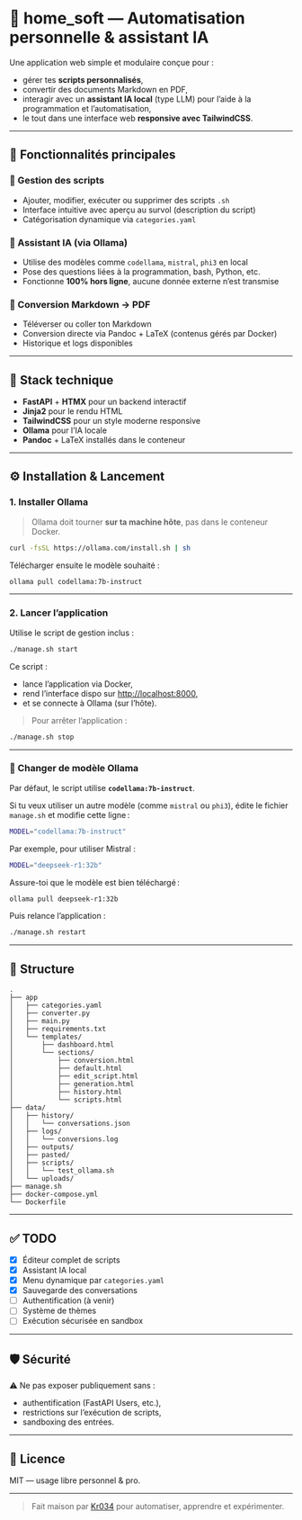 # 🧠 home_soft — Automatisation personnelle & assistant IA

Une application web simple et modulaire conçue pour :
- gérer tes **scripts personnalisés**,
- convertir des documents Markdown en PDF,
- interagir avec un **assistant IA local** (type LLM) pour l’aide à la programmation et l’automatisation,
- le tout dans une interface web **responsive avec TailwindCSS**.

---

## 🚀 Fonctionnalités principales

### 🔧 Gestion des scripts
- Ajouter, modifier, exécuter ou supprimer des scripts `.sh`
- Interface intuitive avec aperçu au survol (description du script)
- Catégorisation dynamique via `categories.yaml`

### 🧠 Assistant IA (via Ollama)
- Utilise des modèles comme `codellama`, `mistral`, `phi3` en local
- Pose des questions liées à la programmation, bash, Python, etc.
- Fonctionne **100% hors ligne**, aucune donnée externe n’est transmise

### 📄 Conversion Markdown → PDF
- Téléverser ou coller ton Markdown
- Conversion directe via Pandoc + LaTeX (contenus gérés par Docker)
- Historique et logs disponibles

---

## 🧰 Stack technique

- **FastAPI** + **HTMX** pour un backend interactif
- **Jinja2** pour le rendu HTML
- **TailwindCSS** pour un style moderne responsive
- **Ollama** pour l’IA locale
- **Pandoc** + LaTeX installés dans le conteneur

---

## ⚙️ Installation & Lancement

### 1. Installer Ollama

> Ollama doit tourner **sur ta machine hôte**, pas dans le conteneur Docker.

```bash
curl -fsSL https://ollama.com/install.sh | sh
````

Télécharger ensuite le modèle souhaité :

```bash
ollama pull codellama:7b-instruct
```

---

### 2. Lancer l’application

Utilise le script de gestion inclus :

```bash
./manage.sh start
```

Ce script :

* lance l’application via Docker,
* rend l’interface dispo sur [http://localhost:8000](http://localhost:8000),
* et se connecte à Ollama (sur l’hôte).

> Pour arrêter l’application :

```bash
./manage.sh stop
```
---

### 🔁 Changer de modèle Ollama

Par défaut, le script utilise **`codellama:7b-instruct`**.

Si tu veux utiliser un autre modèle (comme `mistral` ou `phi3`), édite le fichier `manage.sh` et modifie cette ligne :

```bash
MODEL="codellama:7b-instruct"
```

Par exemple, pour utiliser Mistral :

```bash
MODEL="deepseek-r1:32b"
```

Assure-toi que le modèle est bien téléchargé :

```bash
ollama pull deepseek-r1:32b
```

Puis relance l’application :

```bash
./manage.sh restart
```
---

## 📁 Structure

```
.
├── app
│   ├── categories.yaml
│   ├── converter.py
│   ├── main.py
│   ├── requirements.txt
│   └── templates/
│       ├── dashboard.html
│       └── sections/
│           ├── conversion.html
│           ├── default.html
│           ├── edit_script.html
│           ├── generation.html
│           ├── history.html
│           └── scripts.html
├── data/
│   ├── history/
│   │   └── conversations.json
│   ├── logs/
│   │   └── conversions.log
│   ├── outputs/
│   ├── pasted/
│   ├── scripts/
│   │   └── test_ollama.sh
│   └── uploads/
├── manage.sh
├── docker-compose.yml
└── Dockerfile
```

---

## ✅ TODO

* [x] Éditeur complet de scripts
* [x] Assistant IA local
* [x] Menu dynamique par `categories.yaml`
* [x] Sauvegarde des conversations
* [ ] Authentification (à venir)
* [ ] Système de thèmes
* [ ] Exécution sécurisée en sandbox

---

## 🛡️ Sécurité

⚠️ Ne pas exposer publiquement sans :

* authentification (FastAPI Users, etc.),
* restrictions sur l’exécution de scripts,
* sandboxing des entrées.

---

## 📜 Licence

MIT — usage libre personnel & pro.

---

> Fait maison par [Kr034](https://github.com/Kr034) pour automatiser, apprendre et expérimenter.

````
